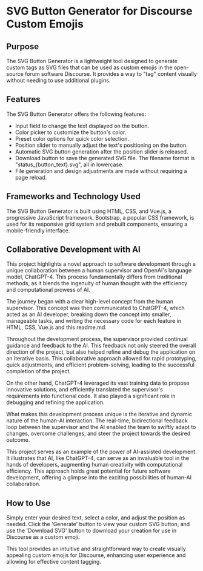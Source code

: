 # SVG Button Generator for Discourse Custom Emojis

## Purpose

The SVG Button Generator is a lightweight tool designed to generate custom tags as SVG files that can be used as custom emojis in the open-source forum software Discourse. It provides a way to "tag" content visually without needing to use additional plugins.

## Features

The SVG Button Generator offers the following features:

- Input field to change the text displayed on the button.
- Color picker to customize the button's color.
- Preset color options for quick color selection.
- Position slider to manually adjust the text's positioning on the button.
- Automatic SVG button generation after the position slider is released.
- Download button to save the generated SVG file. The filename format is "status_{button_text}.svg", all in lowercase.
- File generation and design adjustments are made without requiring a page reload.

## Frameworks and Technology Used

The SVG Button Generator is built using HTML, CSS, and Vue.js, a progressive JavaScript framework. Bootstrap, a popular CSS framework, is used for its responsive grid system and prebuilt components, ensuring a mobile-friendly interface.

## Collaborative Development with AI

This project highlights a novel approach to software development through a unique collaboration between a human supervisor and OpenAI's language model, ChatGPT-4. This process fundamentally differs from traditional methods, as it blends the ingenuity of human thought with the efficiency and computational prowess of AI.

The journey began with a clear high-level concept from the human supervisor. This concept was then communicated to ChatGPT-4, which acted as an AI developer, breaking down the concept into smaller, manageable tasks, and writing the necessary code for each feature in HTML, CSS, Vue.js and this readme.md.

Throughout the development process, the supervisor provided continual guidance and feedback to the AI. This feedback not only steered the overall direction of the project, but also helped refine and debug the application on an iterative basis. This collaborative approach allowed for rapid prototyping, quick adjustments, and efficient problem-solving, leading to the successful completion of the project.

On the other hand, ChatGPT-4 leveraged its vast training data to propose innovative solutions, and efficiently translated the supervisor's requirements into functional code. It also played a significant role in debugging and refining the application.

What makes this development process unique is the iterative and dynamic nature of the human-AI interaction. The real-time, bidirectional feedback loop between the supervisor and the AI enabled the team to swiftly adapt to changes, overcome challenges, and steer the project towards the desired outcome.

This project serves as an example of the power of AI-assisted development. It illustrates that AI, like ChatGPT-4, can serve as an invaluable tool in the hands of developers, augmenting human creativity with computational efficiency. This approach holds great potential for future software development, offering a glimpse into the exciting possibilities of human-AI collaboration.


## How to Use

Simply enter your desired text, select a color, and adjust the position as needed. Click the 'Generate' button to view your custom SVG button, and use the 'Download SVG' button to download your creation for use in Discourse as a custom emoji.

This tool provides an intuitive and straightforward way to create visually appealing custom emojis for Discourse, enhancing user experience and allowing for effective content tagging.
